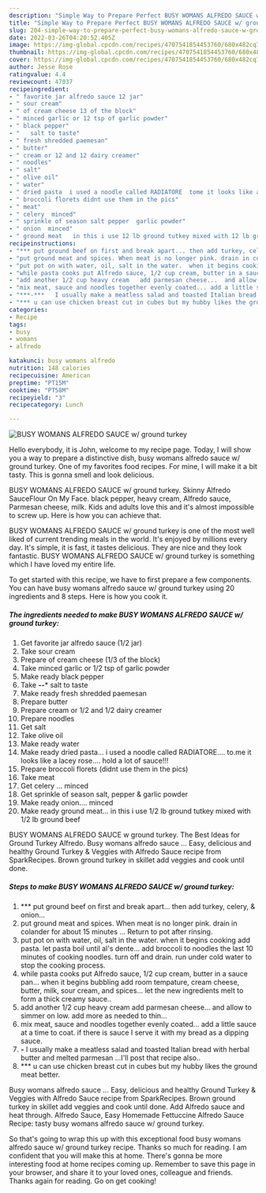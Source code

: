 ```yaml
---
description: "Simple Way to Prepare Perfect BUSY WOMANS ALFREDO SAUCE w/ ground turkey"
title: "Simple Way to Prepare Perfect BUSY WOMANS ALFREDO SAUCE w/ ground turkey"
slug: 204-simple-way-to-prepare-perfect-busy-womans-alfredo-sauce-w-ground-turkey
date: 2022-03-26T04:20:52.405Z
image: https://img-global.cpcdn.com/recipes/4707541854453760/680x482cq70/busy-womans-alfredo-sauce-w-ground-turkey-recipe-main-photo.jpg
thumbnail: https://img-global.cpcdn.com/recipes/4707541854453760/680x482cq70/busy-womans-alfredo-sauce-w-ground-turkey-recipe-main-photo.jpg
cover: https://img-global.cpcdn.com/recipes/4707541854453760/680x482cq70/busy-womans-alfredo-sauce-w-ground-turkey-recipe-main-photo.jpg
author: Jesse Rose
ratingvalue: 4.4
reviewcount: 47037
recipeingredient:
- " favorite jar alfredo sauce 12 jar"
- " sour cream"
- " of cream cheese 13 of the block"
- " minced garlic or 12 tsp of garlic powder"
- " black pepper"
- "   salt to taste"
- " fresh shredded paemesan"
- " butter"
- " cream or 12 and 12 dairy creamer"
- " noodles"
- " salt"
- " olive oil"
- " water"
- " dried pasta  i used a noodle called RADIATORE  tome it looks like a lacey rose hold a lot of sauce"
- " broccoli florets didnt use them in the pics"
- " meat"
- " celery  minced"
- " sprinkle of season salt pepper  garlic powder"
- " onion  minced"
- " ground meat   in this i use 12 lb ground tutkey mixed with 12 lb ground beef"
recipeinstructions:
- "*** put ground beef on first and break apart... then add turkey, celery,  &amp; onion..."
- "put ground meat and spices. When meat is no longer pink. drain in colander for about 15 minutes ...  Return to pot after rinsing."
- "put pot on with water, oil, salt in the water.  when it begins cooking add pasta.  let pasta boil until al&#39;s dente... add broccoli to noodles the last 10 minutes of cooking noodles.  turn off and drain.  run under cold water to stop the cooking process."
- "while pasta cooks put Alfredo sauce, 1/2 cup cream, butter in a sauce pan...  when it begins bubbling add room tempature, cream cheese, butter, milk, sour cream, and spices... let the new ingredients melt to form a thick creamy sauce.."
- "add another 1/2 cup heavy cream   add parmesan cheese...  and allow to simmer on low.  add more as needed to thin..."
- "mix meat, sauce and noodles together evenly coated... add a little sauce at a time to coat.  if there is sauce I serve it with my bread as a dipping sauce."
- "***-***   I usually make a meatless salad and toasted Italian bread with herbal butter and melted parmesan ...I&#39;ll post that recipe also.."
- "*** u can use chicken breast cut in cubes but my hubby likes the ground meat better."
categories:
- Recipe
tags:
- busy
- womans
- alfredo

katakunci: busy womans alfredo 
nutrition: 148 calories
recipecuisine: American
preptime: "PT15M"
cooktime: "PT58M"
recipeyield: "3"
recipecategory: Lunch

---
```



![BUSY WOMANS ALFREDO SAUCE w/ ground turkey](https://img-global.cpcdn.com/recipes/4707541854453760/680x482cq70/busy-womans-alfredo-sauce-w-ground-turkey-recipe-main-photo.jpg)

Hello everybody, it is John, welcome to my recipe page. Today, I will show you a way to prepare a distinctive dish, busy womans alfredo sauce w/ ground turkey. One of my favorites food recipes. For mine, I will make it a bit tasty. This is gonna smell and look delicious.

BUSY WOMANS ALFREDO SAUCE w/ ground turkey. Skinny Alfredo SauceFlour On My Face. black pepper, heavy cream, Alfredo sauce, Parmesan cheese, milk. Kids and adults love this and it&#39;s almost impossible to screw up. Here is how you can achieve that.

BUSY WOMANS ALFREDO SAUCE w/ ground turkey is one of the most well liked of current trending meals in the world. It's enjoyed by millions every day. It's simple, it is fast, it tastes delicious. They are nice and they look fantastic. BUSY WOMANS ALFREDO SAUCE w/ ground turkey is something which I have loved my entire life.


To get started with this recipe, we have to first prepare a few components. You can have busy womans alfredo sauce w/ ground turkey using 20 ingredients and 8 steps. Here is how you cook it.

<!--inarticleads1-->

##### The ingredients needed to make BUSY WOMANS ALFREDO SAUCE w/ ground turkey:

1. Get  favorite jar alfredo sauce (1/2 jar)
1. Take  sour cream
1. Prepare  of cream cheese (1/3 of the block)
1. Take  minced garlic or 1/2 tsp of garlic powder
1. Make ready  black pepper
1. Take  ****--*****  salt to taste
1. Make ready  fresh shredded paemesan
1. Prepare  butter
1. Prepare  cream or 1/2 and 1/2 dairy creamer
1. Prepare  noodles
1. Get  salt
1. Take  olive oil
1. Make ready  water
1. Make ready  dried pasta...  i used a noodle called RADIATORE....  to.me it looks like a lacey rose.... hold a lot of sauce!!!
1. Prepare  broccoli florets (didnt use them in the pics)
1. Take  meat
1. Get  celery ... minced
1. Get  sprinkle of season salt, pepper &amp; garlic powder
1. Make ready  onion....  minced
1. Make ready  ground meat...   in this i use 1/2 lb ground tutkey mixed with 1/2 lb ground beef


BUSY WOMANS ALFREDO SAUCE w ground turkey. The Best Ideas for Ground Turkey Alfredo. Busy womans alfredo sauce … Easy, delicious and healthy Ground Turkey &amp; Veggies with Alfredo Sauce recipe from SparkRecipes. Brown ground turkey in skillet add veggies and cook until done. 

<!--inarticleads2-->

##### Steps to make BUSY WOMANS ALFREDO SAUCE w/ ground turkey:

1. *** put ground beef on first and break apart... then add turkey, celery,  &amp; onion...
1. put ground meat and spices. When meat is no longer pink. drain in colander for about 15 minutes ...  Return to pot after rinsing.
1. put pot on with water, oil, salt in the water.  when it begins cooking add pasta.  let pasta boil until al&#39;s dente... add broccoli to noodles the last 10 minutes of cooking noodles.  turn off and drain.  run under cold water to stop the cooking process.
1. while pasta cooks put Alfredo sauce, 1/2 cup cream, butter in a sauce pan...  when it begins bubbling add room tempature, cream cheese, butter, milk, sour cream, and spices... let the new ingredients melt to form a thick creamy sauce..
1. add another 1/2 cup heavy cream   add parmesan cheese...  and allow to simmer on low.  add more as needed to thin...
1. mix meat, sauce and noodles together evenly coated... add a little sauce at a time to coat.  if there is sauce I serve it with my bread as a dipping sauce.
1. ***-***   I usually make a meatless salad and toasted Italian bread with herbal butter and melted parmesan ...I&#39;ll post that recipe also..
1. *** u can use chicken breast cut in cubes but my hubby likes the ground meat better.


Busy womans alfredo sauce … Easy, delicious and healthy Ground Turkey &amp; Veggies with Alfredo Sauce recipe from SparkRecipes. Brown ground turkey in skillet add veggies and cook until done. Add Alfredo sauce and heat through. Alfredo Sauce, Easy Homemade Fettuccine Alfredo Sauce Recipe: tasty busy womans alfredo sauce w/ ground turkey. 

So that's going to wrap this up with this exceptional food busy womans alfredo sauce w/ ground turkey recipe. Thanks so much for reading. I am confident that you will make this at home. There's gonna be more interesting food at home recipes coming up. Remember to save this page in your browser, and share it to your loved ones, colleague and friends. Thanks again for reading. Go on get cooking!
